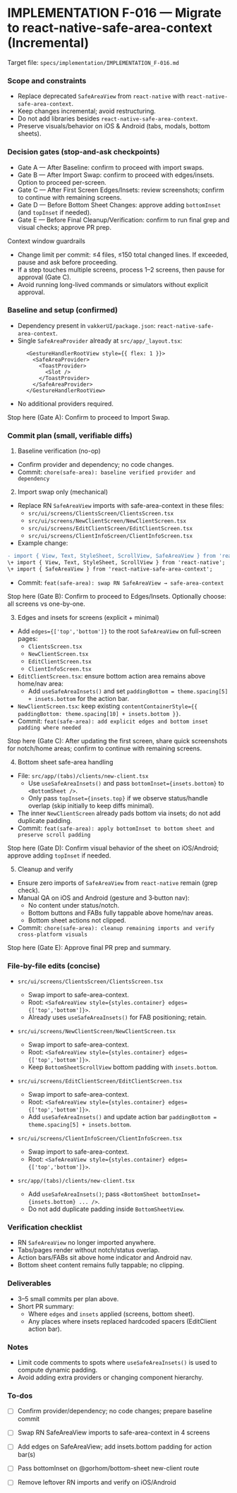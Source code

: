 <!-- dd68734e-0325-4ece-8da0-93fb53bdff9d 113be3aa-1c0d-429f-a66f-145ff4052e74 -->
# IMPLEMENTATION F-016 — Migrate to react-native-safe-area-context (Incremental)

Target file: `specs/implementation/IMPLEMENTATION_F-016.md`

### Scope and constraints

- Replace deprecated `SafeAreaView` from `react-native` with `react-native-safe-area-context`.
- Keep changes incremental; avoid restructuring.
- Do not add libraries besides `react-native-safe-area-context`.
- Preserve visuals/behavior on iOS & Android (tabs, modals, bottom sheets).

### Decision gates (stop-and-ask checkpoints)

- Gate A — After Baseline: confirm to proceed with import swaps.
- Gate B — After Import Swap: confirm to proceed with edges/insets. Option to proceed per-screen.
- Gate C — After First Screen Edges/Insets: review screenshots; confirm to continue with remaining screens.
- Gate D — Before Bottom Sheet Changes: approve adding `bottomInset` (and `topInset` if needed).
- Gate E — Before Final Cleanup/Verification: confirm to run final grep and visual checks; approve PR prep.

Context window guardrails
- Change limit per commit: ≤4 files, ≤150 total changed lines. If exceeded, pause and ask before proceeding.
- If a step touches multiple screens, process 1–2 screens, then pause for approval (Gate C).
- Avoid running long-lived commands or simulators without explicit approval.

### Baseline and setup (confirmed)

- Dependency present in `vakkerUI/package.json`: `react-native-safe-area-context`.
- Single `SafeAreaProvider` already at `src/app/_layout.tsx`:
```36:44:vakkerUI/src/app/_layout.tsx
      <GestureHandlerRootView style={{ flex: 1 }}>
        <SafeAreaProvider>
          <ToastProvider>
            <Slot />
          </ToastProvider>
        </SafeAreaProvider>
      </GestureHandlerRootView>
```
- No additional providers required.

Stop here (Gate A): Confirm to proceed to Import Swap.

### Commit plan (small, verifiable diffs)

1) Baseline verification (no-op)
- Confirm provider and dependency; no code changes.
- Commit: `chore(safe-area): baseline verified provider and dependency`

2) Import swap only (mechanical)
- Replace RN `SafeAreaView` imports with safe-area-context in these files:
  - `src/ui/screens/ClientsScreen/ClientsScreen.tsx`
  - `src/ui/screens/NewClientScreen/NewClientScreen.tsx`
  - `src/ui/screens/EditClientScreen/EditClientScreen.tsx`
  - `src/ui/screens/ClientInfoScreen/ClientInfoScreen.tsx`
- Example change:
```diff
- import { View, Text, StyleSheet, ScrollView, SafeAreaView } from 'react-native';
\+ import { View, Text, StyleSheet, ScrollView } from 'react-native';
\+ import { SafeAreaView } from 'react-native-safe-area-context';
```
- Commit: `feat(safe-area): swap RN SafeAreaView → safe-area-context`

Stop here (Gate B): Confirm to proceed to Edges/Insets. Optionally choose: all screens vs one-by-one.

3) Edges and insets for screens (explicit + minimal)
- Add `edges={['top','bottom']}` to the root `SafeAreaView` on full-screen pages:
  - `ClientsScreen.tsx`
  - `NewClientScreen.tsx`
  - `EditClientScreen.tsx`
  - `ClientInfoScreen.tsx`
- `EditClientScreen.tsx`: ensure bottom action area remains above home/nav area:
  - Add `useSafeAreaInsets()` and set `paddingBottom = theme.spacing[5] + insets.bottom` for the action bar.
- `NewClientScreen.tsx`: keep existing `contentContainerStyle={{ paddingBottom: theme.spacing[10] + insets.bottom }}`.
- Commit: `feat(safe-area): add explicit edges and bottom inset padding where needed`

Stop here (Gate C): After updating the first screen, share quick screenshots for notch/home areas; confirm to continue with remaining screens.

4) Bottom sheet safe-area handling
- File: `src/app/(tabs)/clients/new-client.tsx`
  - Use `useSafeAreaInsets()` and pass `bottomInset={insets.bottom}` to `<BottomSheet />`.
  - Only pass `topInset={insets.top}` if we observe status/handle overlap (skip initially to keep diffs minimal).
- The inner `NewClientScreen` already pads bottom via insets; do not add duplicate padding.
- Commit: `feat(safe-area): apply bottomInset to bottom sheet and preserve scroll padding`

Stop here (Gate D): Confirm visual behavior of the sheet on iOS/Android; approve adding `topInset` if needed.

5) Cleanup and verify
- Ensure zero imports of `SafeAreaView` from `react-native` remain (grep check).
- Manual QA on iOS and Android (gesture and 3‑button nav):
  - No content under status/notch.
  - Bottom buttons and FABs fully tappable above home/nav areas.
  - Bottom sheet actions not clipped.
- Commit: `chore(safe-area): cleanup remaining imports and verify cross-platform visuals`

Stop here (Gate E): Approve final PR prep and summary.

### File-by-file edits (concise)

- `src/ui/screens/ClientsScreen/ClientsScreen.tsx`
  - Swap import to safe-area-context.
  - Root: `<SafeAreaView style={styles.container} edges={['top','bottom']}>`.
  - Already uses `useSafeAreaInsets()` for FAB positioning; retain.

- `src/ui/screens/NewClientScreen/NewClientScreen.tsx`
  - Swap import to safe-area-context.
  - Root: `<SafeAreaView style={styles.container} edges={['top','bottom']}>`.
  - Keep `BottomSheetScrollView` bottom padding with `insets.bottom`.

- `src/ui/screens/EditClientScreen/EditClientScreen.tsx`
  - Swap import to safe-area-context.
  - Root: `<SafeAreaView style={styles.container} edges={['top','bottom']}>`.
  - Add `useSafeAreaInsets()` and update action bar `paddingBottom = theme.spacing[5] + insets.bottom`.

- `src/ui/screens/ClientInfoScreen/ClientInfoScreen.tsx`
  - Swap import to safe-area-context.
  - Root: `<SafeAreaView style={styles.container} edges={['top','bottom']}>`.

- `src/app/(tabs)/clients/new-client.tsx`
  - Add `useSafeAreaInsets()`; pass `<BottomSheet bottomInset={insets.bottom} ... />`.
  - Do not add duplicate padding inside `BottomSheetView`.

### Verification checklist

- RN `SafeAreaView` no longer imported anywhere.
- Tabs/pages render without notch/status overlap.
- Action bars/FABs sit above home indicator and Android nav.
- Bottom sheet content remains fully tappable; no clipping.

### Deliverables

- 3–5 small commits per plan above.
- Short PR summary:
  - Where `edges` and `insets` applied (screens, bottom sheet).
  - Any places where insets replaced hardcoded spacers (EditClient action bar).

### Notes

- Limit code comments to spots where `useSafeAreaInsets()` is used to compute dynamic padding.
- Avoid adding extra providers or changing component hierarchy.

### To-dos

- [ ] Confirm provider/dependency; no code changes; prepare baseline commit
- [ ] Swap RN SafeAreaView imports to safe-area-context in 4 screens
- [ ] Add edges on SafeAreaView; add insets.bottom padding for action bar(s)
- [ ] Pass bottomInset on @gorhom/bottom-sheet new-client route
- [ ] Remove leftover RN imports and verify on iOS/Android


